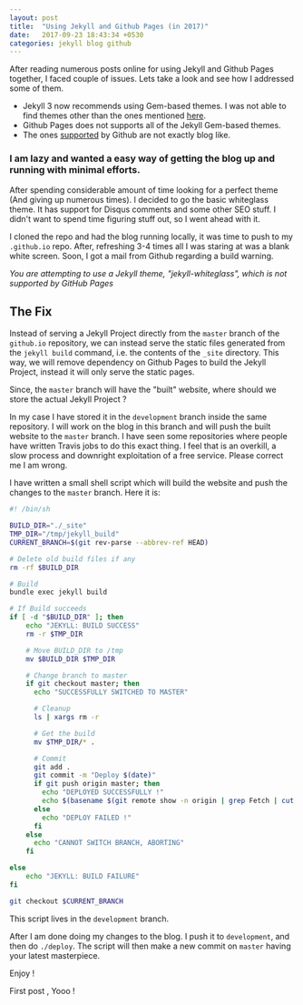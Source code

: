 ```yaml
---
layout: post
title:  "Using Jekyll and Github Pages (in 2017)"
date:   2017-09-23 18:43:34 +0530
categories: jekyll blog github
---
```


After reading numerous posts online for using Jekyll and Github Pages together, I faced couple of issues. Lets take a look and see how I addressed some of them.

* Jekyll 3 now recommends using Gem-based themes. I was not able to find themes other than the ones mentioned [here](https://github.com/planetjekyll/awesome-jekyll-themes).
* Github Pages does not supports all of the Jekyll Gem-based themes.
* The ones [supported](https://pages.github.com/themes/) by Github are not exactly blog like.

### I am lazy and wanted a easy way of getting the blog up and running with minimal efforts.

After spending considerable amount of time looking for a perfect theme (And giving up numerous times). I decided to go the basic whiteglass theme. It has support for Disqus comments and some other SEO stuff. I didn't want to spend time figuring stuff out, so I went ahead with it.

I cloned the repo and had the blog running locally, it was time to push to my `.github.io` repo. After, refreshing 3-4 times all I was staring at was a blank white screen. Soon, I got a mail from Github regarding a build warning.

*You are attempting to use a Jekyll theme, "jekyll-whiteglass", which is not supported by GitHub Pages*

## The Fix

Instead of serving a Jekyll Project directly from the `master` branch of the `github.io` repository, we can instead serve the static files generated from the `jekyll build` command, i.e. the contents of the `_site` directory.
This way, we will remove dependency on Github Pages to build the Jekyll Project, instead it will only serve the static pages.

Since, the `master` branch will have the "built" website, where should we store the actual Jekyll Project ?

In my case I have stored it in the `development` branch inside the same repository. I will work on the blog in this branch and will push the built website to the `master` branch. I have seen some repositories where people have written Travis jobs to do this exact thing. I feel that is an overkill, a slow process and downright exploitation of a free service. Please correct me I am wrong.

I have written a small shell script which will build the website and push the changes to the `master` branch. Here it is:

```sh
#! /bin/sh

BUILD_DIR="./_site"
TMP_DIR="/tmp/jekyll_build"
CURRENT_BRANCH=$(git rev-parse --abbrev-ref HEAD)

# Delete old build files if any
rm -rf $BUILD_DIR

# Build
bundle exec jekyll build

# If Build succeeds
if [ -d "$BUILD_DIR" ]; then
    echo "JEKYLL: BUILD SUCCESS"
    rm -r $TMP_DIR

    # Move BUILD_DIR to /tmp
    mv $BUILD_DIR $TMP_DIR

    # Change branch to master
    if git checkout master; then
      echo "SUCCESSFULLY SWITCHED TO MASTER"

      # Cleanup
      ls | xargs rm -r

      # Get the build
      mv $TMP_DIR/* .

      # Commit
      git add .
      git commit -m "Deploy $(date)"
      if git push origin master; then
        echo "DEPLOYED SUCCESSFULLY !"
        echo $(basename $(git remote show -n origin | grep Fetch | cut -d: -f2-))
      else
        echo "DEPLOY FAILED !"
      fi
    else
      echo "CANNOT SWITCH BRANCH, ABORTING"
    fi

else
    echo "JEKYLL: BUILD FAILURE"
fi

git checkout $CURRENT_BRANCH
```
This script lives in the `development` branch.

After I am done doing my changes to the blog. I push it to `development`, and then do `./deploy`. The script will then make a new commit on `master` having your latest masterpiece.

Enjoy !

First  post , Yooo !
